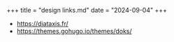 +++
title = "design links.md"
date = "2024-09-04"
+++
- https://diataxis.fr/
- https://themes.gohugo.io/themes/doks/